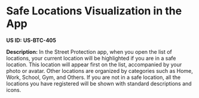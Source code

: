 # Safe Locations Visualization in the App

**US ID:** **US-BTC-405**

**Description:** In the Street Protection app, when you open the list of locations, your current location will be highlighted if you are in a safe location. This location will appear first on the list, accompanied by your photo or avatar. Other locations are organized by categories such as Home, Work, School, Gym, and Others. If you are not in a safe location, all the locations you have registered will be shown with standard descriptions and icons.